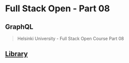 # Full Stack Open - Part 08
## GraphQL
> Helsinki University - Full Stack Open Course Part 08

## [Library](./library/)
